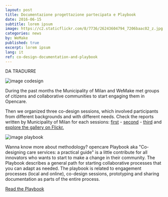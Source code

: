 ```yaml
---
layout: post
title: Documentazione progettazione partecipata e Playbook
date: 2016-06-15
subtitle: lorem ipsum
image: https://c2.staticflickr.com/8/7736/26243604794_7206baac02_z.jpg
categories: news
by: WeMake
published: true
excerpt: lorem ipsum
lang: it
ref: co-design-documentation-and-playbook
---
```


DA TRADURRE

![image codesign](https://c2.staticflickr.com/8/7736/26243604794_7206baac02_z.jpg)

During the past months the Municipality of Milan and WeMake met groups of citizens and collaborative communities to start engaging them in Opencare.

Then we organized three co-design sessions, which involved participants from different backgrounds and with different needs.  Check the reports written by Municipality of Milan  for each sessions: [first](https://edgeryders.eu/en/opencare-research/report-local-activity-co-design) - [second](https://edgeryders.eu/en/opencare-research/report-local-activity-co-design-second-session) - [third](https://edgeryders.eu/en/opencare-research/report-local-activity-co-design-3)  and [explore the gallery on Flickr.](https://www.flickr.com/photos/wemake_cc/albums/72157667820435861)  

![image playbook](http://wemake.cc/core/uploads/2017/03/playbook02-5-e1488884594593.jpg)

Wanna know more about methodology? opencare Playbook aka "Co-designing care services: a practical guide" is a little contribute for all innovators who wants to start to make a change in their community. The Playbook describes a general path for starting collaborative processes that you can adapt as needed. The playbook is related to engagement processes (local and online), co-design sessions, prototyping and sharing documentation as parts of the entire process.

[Read the Playbook](https://playbook.opencare.cc/)
